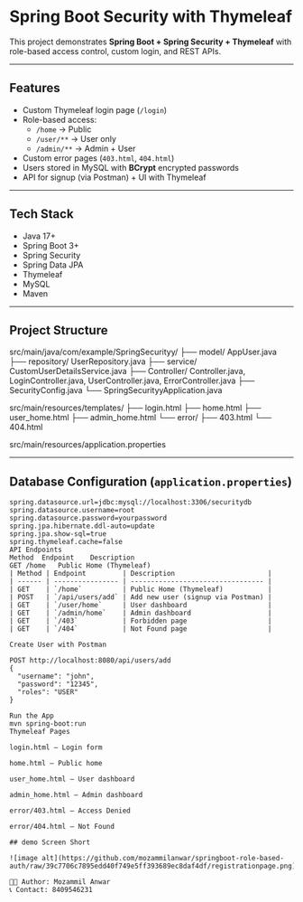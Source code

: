 # Spring Boot Security with Thymeleaf

This project demonstrates **Spring Boot + Spring Security + Thymeleaf** with role-based access control, custom login, and REST APIs.

---

## Features

- Custom Thymeleaf login page (`/login`)
- Role-based access:
  - `/home` → Public
  - `/user/**` → User only
  - `/admin/**` → Admin + User
- Custom error pages (`403.html`, `404.html`)
- Users stored in MySQL with **BCrypt** encrypted passwords
- API for signup (via Postman) + UI with Thymeleaf

---

## Tech Stack

- Java 17+
- Spring Boot 3+
- Spring Security
- Spring Data JPA
- Thymeleaf
- MySQL
- Maven

---

## Project Structure

src/main/java/com/example/SpringSecurityy/
├── model/ AppUser.java
├── repository/ UserRepository.java
├── service/ CustomUserDetailsService.java
├── Controller/ Controller.java, LoginController.java, UserController.java, ErrorController.java
├── SecurityConfig.java
└── SpringSecurityyApplication.java

src/main/resources/templates/
├── login.html
├── home.html
├── user_home.html
├── admin_home.html
└── error/
├── 403.html
└── 404.html

src/main/resources/application.properties

---

## Database Configuration (`application.properties`)

```properties
spring.datasource.url=jdbc:mysql://localhost:3306/securitydb
spring.datasource.username=root
spring.datasource.password=yourpassword
spring.jpa.hibernate.ddl-auto=update
spring.jpa.show-sql=true
spring.thymeleaf.cache=false
API Endpoints
Method	Endpoint	Description
GET	/home	Public Home (Thymeleaf)
| Method | Endpoint         | Description                       |
| ------ | ---------------- | --------------------------------- |
| GET    | `/home`          | Public Home (Thymeleaf)           |
| POST   | `/api/users/add` | Add new user (signup via Postman) |
| GET    | `/user/home`     | User dashboard                    |
| GET    | `/admin/home`    | Admin dashboard                   |
| GET    | `/403`           | Forbidden page                    |
| GET    | `/404`           | Not Found page                    |

Create User with Postman

POST http://localhost:8080/api/users/add
{
  "username": "john",
  "password": "12345",
  "roles": "USER"
}

Run the App
mvn spring-boot:run
Thymeleaf Pages

login.html – Login form

home.html – Public home

user_home.html – User dashboard

admin_home.html – Admin dashboard

error/403.html – Access Denied

error/404.html – Not Found

## demo Screen Short

![image alt](https://github.com/mozammilanwar/springboot-role-based-auth/raw/39c7706c7895edd40f749e5ff393689ec8daf4df/registrationpage.png)

👨‍💻 Author: Mozammil Anwar
📞 Contact: 8409546231

